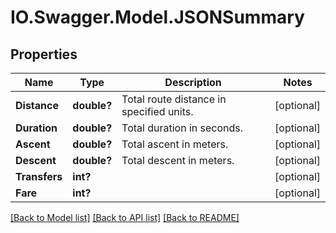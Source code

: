 # IO.Swagger.Model.JSONSummary
## Properties

Name | Type | Description | Notes
------------ | ------------- | ------------- | -------------
**Distance** | **double?** | Total route distance in specified units. | [optional] 
**Duration** | **double?** | Total duration in seconds. | [optional] 
**Ascent** | **double?** | Total ascent in meters. | [optional] 
**Descent** | **double?** | Total descent in meters. | [optional] 
**Transfers** | **int?** |  | [optional] 
**Fare** | **int?** |  | [optional] 

[[Back to Model list]](../README.md#documentation-for-models) [[Back to API list]](../README.md#documentation-for-api-endpoints) [[Back to README]](../README.md)

